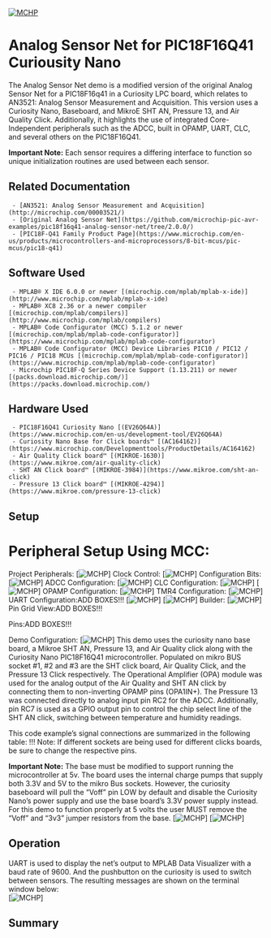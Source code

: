 <!-- Please do not change this logo with link -->

[![MCHP](images/microchip.png)](https://www.microchip.com)

# Analog Sensor Net for PIC18F16Q41 Curiousity Nano

<!-- This is where the introduction to the example goes, including mentioning the peripherals used -->
The Analog Sensor Net demo is a modified version of the original Analog Sensor Net for a PIC18F16q41 in a Curiosity LPC board, which relates to AN3521: Analog Sensor Measurement and Acquisition. This version uses a Curiosity Nano, Baseboard, and MikroE SHT AN, Pressure 13, and Air Quality Click. Additionally, it highlights the use of integrated Core-Independent peripherals such as the ADCC, built in OPAMP, UART, CLC, and several others on the PIC18F16Q41.

__Important Note:__ Each sensor requires a differing interface to function so unique initialization routines are used between each sensor.

## Related Documentation

<!-- Any information about an application note or tech brief can be linked here. Use unbreakable links!
     In addition a link to the device family landing page and relevant peripheral pages as well:
     - [AN3381 - Brushless DC Fan Speed Control Using Temperature Input and Tachometer Feedback](https://microchip.com/00003381/)
     - [PIC18F-Q10 Family Product Page](https://www.microchip.com/design-centers/8-bit/pic-mcus/device-selection/pic18f-q10-product-family) -->
     - [AN3521: Analog Sensor Measurement and Acquisition] (http://microchip.com/00003521/)
     - [Original Analog Sensor Net](https://github.com/microchip-pic-avr-examples/pic18f16q41-analog-sensor-net/tree/2.0.0/)
     - [PIC18F-Q41 Family Product Page](https://www.microchip.com/en-us/products/microcontrollers-and-microprocessors/8-bit-mcus/pic-mcus/pic18-q41)

## Software Used

<!-- All software used in this example must be listed here. Use unbreakable links! -->
     - MPLAB® X IDE 6.0.0 or newer [(microchip.com/mplab/mplab-x-ide)](http://www.microchip.com/mplab/mplab-x-ide)
     - MPLAB® XC8 2.36 or a newer compiler [(microchip.com/mplab/compilers)](http://www.microchip.com/mplab/compilers)
     - MPLAB® Code Configurator (MCC) 5.1.2 or newer [(microchip.com/mplab/mplab-code-configurator)](https://www.microchip.com/mplab/mplab-code-configurator)
     - MPLAB® Code Configurator (MCC) Device Libraries PIC10 / PIC12 / PIC16 / PIC18 MCUs [(microchip.com/mplab/mplab-code-configurator)](https://www.microchip.com/mplab/mplab-code-configurator)
     - Microchip PIC18F-Q Series Device Support (1.13.211) or newer [(packs.download.microchip.com/)](https://packs.download.microchip.com/)

<!-- - MPLAB® X IDE 6.0.0 or newer [(MPLAB® X IDE 6.0)](https://www.microchip.com/en-us/development-tools-tools-and-software/mplab-x-ide?utm_source=GitHub&utm_medium=TextLink&utm_campaign=MCU8_MMTCha_MPAE_Examples&utm_content=pic18f16q41-nano-analog-sensor-net-mplab-mcc-github)
- MPLAB® XC8 2.36.0 or newer compiler [(MPLAB® XC8 2.36)](https://www.microchip.com/en-us/development-tools-tools-and-software/mplab-xc-compilers?utm_source=GitHub&utm_medium=TextLink&utm_campaign=MCU8_MMTCha_MPAE_Examples&utm_content=pic18f16q41-nano-analog-sensor-net-mplab-mcc-github) -->

## Hardware Used

<!-- All hardware used in this example must be listed here. Use unbreakable links!
     - PIC18F47Q10 Curiosity Nano [(DM182029)](https://www.microchip.com/Developmenttools/ProductDetails/DM182029)
     - Curiosity Nano Base for Click boards™ [(AC164162)](https://www.microchip.com/Developmenttools/ProductDetails/AC164162)
     - POT Click board™ [(MIKROE-3402)](https://www.mikroe.com/pot-click) -->
     - PIC18F16Q41 Curiosity Nano [(EV26Q64A)](https://www.microchip.com/en-us/development-tool/EV26Q64A)
     - Curiosity Nano Base for Click boards™ [(AC164162)](https://www.microchip.com/Developmenttools/ProductDetails/AC164162)
     - Air Quality Click board™ [(MIKROE-1630)](https://www.mikroe.com/air-quality-click)
     - SHT AN Click board™ [(MIKROE-3984)](https://www.mikroe.com/sht-an-click)
     - Pressure 13 Click board™ [(MIKROE-4294)](https://www.mikroe.com/pressure-13-click)
 

## Setup

<!-- Explain how to connect hardware and set up software. Depending on complexity, step-by-step instructions and/or tables and/or images can be used -->
# Peripheral Setup Using MCC:
Project Peripherals:
[![MCHP](images/project_resources.png)]
Clock Control:
[![MCHP](images/clock_control.png)]
Configuration Bits:
[![MCHP](images/config_bits.png)]
ADCC Configuration:
[![MCHP](images/adcc.png)]
CLC Configuration:
[![MCHP](images/clc_config.png)]
[![MCHP](images/clc.png)]
OPAMP Configuration:
[![MCHP](images/opamp.png)]
TMR4 Configuration:
[![MCHP](images/tmr4.png)]
UART Configuration:ADD BOXES!!!
[![MCHP](images/uart.png)]
[![MCHP](images/uart_plib.png)]
Builder:
[![MCHP](images/builder.png)]
Pin Grid View:ADD BOXES!!!

Pins:ADD BOXES!!!

Demo Configuration:
[![MCHP](images/hardware_config.png)]
This demo uses the curiosity nano base board, a Mikroe SHT AN, Pressure 13, and Air Quality click along with the Curiosity Nano PIC18F16Q41 microcontroller.  Populated on mikro BUS socket #1, #2 and #3 are the SHT click board, Air Quality Click, and the Pressure 13 Click respectively.
The Operational Amplifier (OPA) module was used for the analog output of the Air Quality and SHT AN click by connecting them to non-inverting OPAMP pins (OPA1IN+). The Pressure 13 was connected directly to analog input pin RC2 for the ADCC. Additionally, pin RC7 is used as a GPIO output pin to control the chip select line of the SHT AN click, switching between temperature and humidity readings. 

This code example’s signal connections are summarized in the following table:
!!!
Note: If different sockets are being used for different clicks boards, be sure to change the respective pins.

__Important Note:__ The base must be modified to support running the microcontroller at 5v. The board uses the internal charge pumps that supply both 3.3V and 5V to the mikro Bus sockets. However, the curiosity baseboard will pull the “Voff” pin LOW by default and disable the Curiosity Nano’s power supply and use the base board’s 3.3V power supply instead. For this demo to function properly at 5 volts the user MUST remove the “Voff” and “3v3” jumper resistors from the base.
[![MCHP](images/removed_voff_jumper_box.png)]
[![MCHP](images/removed_3v3_jumper_box.png)]


## Operation

<!-- Explain how to operate the example. Depending on complexity, step-by-step instructions and/or tables and/or images can be used -->
UART is used to display the net’s output to MPLAB Data Visualizer with a baud rate of 9600. And the pushbutton on the curiosity is used to switch between sensors. The resulting messages are shown on the terminal window below:  
[![MCHP](images/output.png)]

## Summary

<!-- Summarize what the example has shown -->
